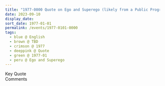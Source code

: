 ```yaml
---
title: "1977-0000 Quote on Ego and Superego (likely from a Public Program or some Writing) from Nirmala Yoga, Issue 5 (September-October 1981), Page 4"
date: 2023-09-10
display_date: 
sort_date: 1977-01-01
permalink: /events/1977-0101-0000
tags:
  - blue @ English
  - brown @ TBD
  - crimson @ 1977
  - deeppink @ Quote
  - green @ 1977-01
  - peru @ Ego and Superego
---
```


<wave-list>
  <list-title color="green" width="75">Key Quote</list-title>
  <list-item color="BlanchedAlmond"  width="200"></list-item>
  <list-item color="Lavender"></list-item>
  <list-item color="BlanchedAlmond"></list-item>
</wave-list>

<br>

<wave-list>
  <list-title color="green" width="75">Comments</list-title>
  <list-item color="BlanchedAlmond"  width="200"></list-item>
  <list-item color="Lavender"></list-item>
  <list-item color="BlanchedAlmond"></list-item>
</wave-list>